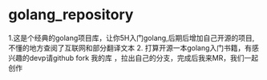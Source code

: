 # golang_repository
1.这是个经典的golang项目库，让你5H入门golang,后期后增加自己开源的项目,不懂的地方查阅了互联网和部分翻译文本
2. 打算开源一本golang入门书籍，有感兴趣的devp请github fork 我的库 ，拉出自己的分支，完成后我来MR，我们一起创作

